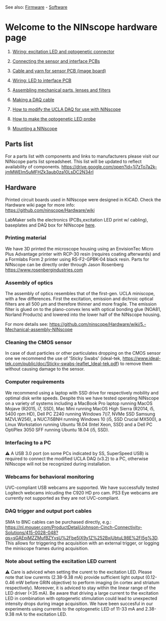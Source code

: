 See also: [Firmware](https://github.com/ninscope/Firmware/wiki/NINscope-firmware) -
[Software](https://github.com/ninscope/Software/wiki/NINscope-Software) 
# Welcome to the NINscope hardware page

1. [Wiring: excitation LED and optogenetic connector](https://github.com/ninscope/Hardware/wiki/1.-Wiring:-excitation-LED-and-optogenetic-connector)<p>
2. [Connecting the sensor and interface PCBs](https://github.com/ninscope/Hardware/wiki/2.-Connecting-the-sensor--and-interface-PCBs)<p>
3. [Cable and yarn for sensor PCB (image board)](https://github.com/ninscope/Hardware/wiki/3.-Cable-and-yarn-for-sensor-PCB-(image-board))<p>
4. [Wiring: LED to interface PCB](https://github.com/ninscope/Hardware/wiki/4.-Wiring:-LED-to-the-interface-PCB)<p>
5. [Assembling mechanical parts, lenses and filters](https://github.com/ninscope/Hardware/wiki/5.-Assembling-mechanical-parts%2C-lenses-and-filters/_edit)<p>
6. [Making a DAQ cable](https://github.com/ninscope/Hardware/wiki/6.-Making-a-DAQ-cable)<p>
7. [How to modify the UCLA DAQ for use with NINscope](https://github.com/ninscope/Hardware/wiki/7.-How-to-modify-the-UCLA-DAQ-for-use-with-NINscope)<p>
8. [How to make the optogenetic LED probe](https://github.com/ninscope/Hardware/wiki/8.-How-to-make-the-optogenetic-LED-probe)<p>
9. [Mounting a NINscope](https://github.com/ninscope/Hardware/wiki/9.-Mounting-a-NINscope)<p>


## Parts list

For a parts list with components and links to manufacturers please visit our NINscope parts list spreadsheet. This list will be updated to reflect availability of components. https://drive.google.com/open?id=1j7zTo7a2k-jmMWEIm5uMFHZk3aub0za10LsDC2N34rI

## Hardware
Printed circuit boards used in NINscope were designed in KiCAD.
Check the Hardware wiki page for more info: https://github.com/ninscope/Hardware/wiki

LabMaker sells the electronics (PCBs,excitation LED print w/ cabling), baseplates and DAQ box for NINscope [here](https://www.labmaker.org/collections/neuroscience/products/ninscope).

### Printing material
We have 3D printed the microscope housing using an EnvisionTec Micro Plus Advantage printer with RCP-30 resin (requires coating afterwards) and a Formlabs Form 2 printer using RS-F2-GPBK-04 black resin. Parts for NINscope can be directly order through Jason Rosenberg https://www.rosenbergindustries.com 

### Assembly of optics

The assembly of optics resembles that of the first-gen. UCLA miniscope, with a few differences. First the excitation, emission and dichroic optical filters are all 500 µm and therefore thinner and more fragile. The emission filter is glued on to the plano-convex lens with optical bonding glue (NOA81, Norland Products) and lowered into the lower half of the NINscope housing. 

For more details see: https://github.com/ninscope/Hardware/wiki/5.-Mechanical-assembly-NINscope

### Cleaning the CMOS sensor

In case of dust particles or other particulates dropping on the CMOS sensor one we recommend the use of 'Sticky Swabs' (ideal-tek, https://www.ideal-tek.com/public/doc/Sticky-swabs-leaflet_Ideal-tek.pdf) to remove them without causing damage to the sensor.

### Computer requirements

We recommend using a laptop with SSD drive for respectively mobility and optimal disk write speeds. Despite this we have tested operating NINscope on a variety of systems including a MacBook Pro laptop running MacOS Mojave (R2015, i7, SSD), Mac Mini running MacOS High Sierra (R2014, i5, 5400 rpm HD), Dell PC Z240 running Windows 7(i7, NVMe SSD Samsung MZVLW256), a NUC7i5BNH running Windows 10 (i5, SSD Crucial MX500), a Linux Workstation running Ubuntu 18.04 (Intel Xeon, SSD) and a Dell PC OptiPlex 3050 SFF running Ubuntu 18.04 (i5, SSD).

### Interfacing to a PC

:warning:  A USB 3.0 port (on some PCs indicated by SS, SuperSpeed USB) is required to connect the modified UCLA DAQ (v3.2) to a PC, otherwise NINscope will not be recognized during installation.

### Webcams for behavioral monitoring

UVC-compliant USB webcams are supported. We have successfully tested Logitech webcams inlcuding the C920 HD pro cam. PS3 Eye webcams are currently not supported as they are not UVC-compliant.

### DAQ trigger and output port cables

SMA to BNC cables can be purchased directly, e.g.: https://nl.mouser.com/ProductDetail/Johnson-Cinch-Connectivity-Solutions/415-0028-048?qs=sGAEpiMZZMufBZYvsU%2Fbe5IX9y1Z%252BxjUbtuL98E%2Fl5g%3D.
This allows for triggering the acquisition with an external trigger, or logging the miniscope frames during acquisition.

### Note about setting the excitation LED current

:warning: Care is adviced when setting the curent to the excitation LED. Please note that low curernts (2.38-9.38 mA) provide sufficient light output (0.12-0.46 mW before GRIN objective) to perform imaging (in cortex and striatum respectively). Moreover, it is adviced to stay within the linear range of the LED driver (<35 mA). Be aware that driving a large current to the excitation LED in combination with optogenetic stimulation could lead to unexpected intensity drops during image acquisition. We have been succesful in our experiments using currents to the optogenetic LED of 11-33 mA and 2.38-9.38 mA to the excitation LED.
